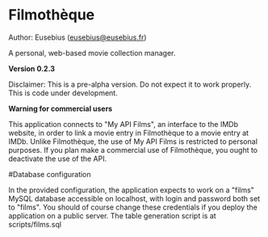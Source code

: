Filmothèque
===========

Author: Eusebius (eusebius@eusebius.fr)

A personal, web-based movie collection manager.

**Version 0.2.3**

Disclaimer: This is a pre-alpha version. Do not expect it to work properly. This is code under development.

**Warning for commercial users**

This application connects to "My API Films", an interface to the IMDb website, in order to link a movie entry in Filmothèque to a movie entry at IMDb. Unlike Filmothèque, the use of My API Films is restricted to personal purposes. If you plan make a commercial use of Filmothèque, you ought to deactivate the use of the API.

#Database configuration

In the provided configuration, the application expects to work on a "films" MySQL database accessible on localhost, with login and password both set to "films". You should of course change these credentials if you deploy the application on a public server.
The table generation script is at scripts/films.sql
